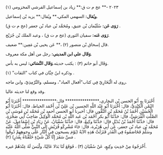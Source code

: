 ٢٠٢٣ -** عخ م ت ق:** زياد بن إسماعيل القرشي المخزومي (١)

**ويُقال:** السهمي المكي،** ويُقال:** يزيد بْن إسماعيل.

**رَوَى عَن:** سُلَيْمان بْن عتيق، ومُحَمَّد بْن عباد بْن جعفر (عخ م ت ق) .

**رَوَى عَنه:** سفيان الثوري (عخ م ت ق) ، وعبد الملك بْن جُرَيْج.

قال إسحاق بْن منصور (٢) ،** عَن يحيى بْن مَعِين:** ضعيف.

**وَقَال علي ابن المديني:** رجل من أهل مكة معروف.

وَقَال أبو حاتم (٣) : يكتب حديثه.**وَقَال النَّسَائي:** ليس به بأس.

وذكره ابنُ حِبَّان في كتاب "الثقات" (١) .

روى له الْبُخَارِيّ فِي كتاب"أفعال العباد"، ومسلم، والتِّرْمِذِيّ، وابن ماجه.

وقد وقع لنا حديثه عاليا.

أَخْبَرَنَا بِهِ أَبُو الحسن بْن البخاري،**************** قال:**************** أَخْبَرَنَا أَبُو اليُمْنِ الْكِنْدِيُّ، قال: أَخْبَرَنَا أَبُو عَبْد اللَّهِ الحسين بْن عَلِيّ بْن أَحْمَد الخياط، قال: أَخْبَرَنَا أَبُو الْحُسَيْنِ أَحْمَدُ بْنُ مُحَمَّدِ بْنِ النَّقُّورِ، قال: أخبرنا أبو الحسن أحمد بْن مُحَمَّد بْنِ مُوسَى بْنِ الصَّلْتِ الْقُرَشِيُّ، قال: حَدَّثَنَا أَبُو بكر أَحْمَد بْن عَبد اللَّهِ بْن مُحَمَّد الْوَكِيلُ صَاحِبُ أَبِي صَخْرَةٍ، قال: حَدَّثَنَا أَحْمَدُ بْنُ بُدَيْلٍ قال: حَدَّثَنَا وكِيعٌ، قال: حَدَّثَنَا سُفْيَانُ، عَنْ زِيَادِ بْنِ إِسْمَاعِيلَ، عَنْ مُحَمَّد بْن عباد بْن جعفر، عَن أَبِي هُرَيْرة، قال: جَاءَ مُشْرِكُو قُرَيْشٍ إِلَى النَّبِيِّ صَلَّى اللَّهُ عَلَيْهِ وسَلَّمَ فَخَاصَمُوهُ فِي الْقَدَرِ فَنَزَلَتْ هَذِهِ الآيَةُ (يَوْمَ يسبحون فِي النَّارِ عَلَى وجوهِهِمْ ذُوقُوا مَسَّ سَقَرَ إِنَّا كُلَّ شَيْءٍ خَلَقْنَاهُ بِقَدَرٍ) (٢) .

أَخْرَجُوهُ مِنْ حَدِيثِ وكِيعٍ، عَنْ سُفْيَانَ (٣) ، فَوَقَعَ لَنَا بَدَلا عَالِيًا، ولْيَسَ لَهُ عِنْدَهُمْ غيره.